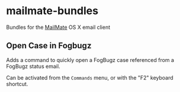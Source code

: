 mailmate-bundles
================

Bundles for the [MailMate](http://freron.com/) OS X email client

## Open Case in Fogbugz

Adds a command to quickly open a FogBugz case referenced from a FogBugz status email.  

Can be activated from the `Commands` menu, or with the "F2" keyboard shortcut.

